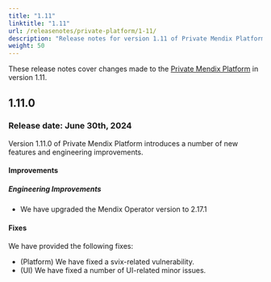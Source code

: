 ```yaml
---
title: "1.11"
linktitle: "1.11"
url: /releasenotes/private-platform/1-11/
description: "Release notes for version 1.11 of Private Mendix Platform"
weight: 50
---
```


These release notes cover changes made to the [Private Mendix Platform](/private-mendix-platform/) in version 1.11.

## 1.11.0

### Release date: June 30th, 2024

Version 1.11.0 of Private Mendix Platform introduces a number of new features and engineering improvements.

#### Improvements

##### Engineering Improvements

* We have upgraded the Mendix Operator version to 2.17.1

#### Fixes

We have provided the following fixes:

* (Platform) We have fixed a svix-related vulnerability.
* (UI) We have fixed a number of UI-related minor issues.
